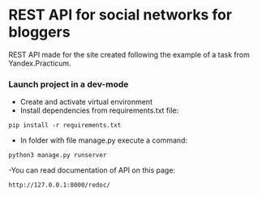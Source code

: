 # REST API for social networks for bloggers
REST API made for the site created following the example of a task from Yandex.Practicum.
### Launch project in a dev-mode
- Create and activate virtual environment
- Install dependencies from requirements.txt file:
```
pip install -r requirements.txt
```
- In folder with file manage.py execute a command:
```
python3 manage.py runserver
```
-You can read documentation of API on this page:
```
http://127.0.0.1:8000/redoc/
```
